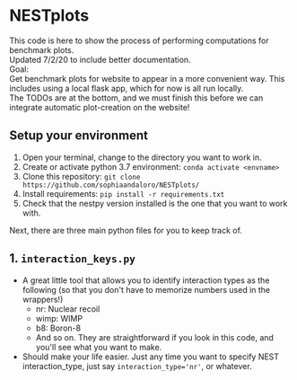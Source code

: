 # NESTplots
This code is here to show the process of performing computations for benchmark plots. 
<br>
Updated 7/2/20 to include better documentation. 
<br>
Goal:
<br>
Get benchmark plots for website to appear in a more convenient way. This includes using a local flask app, which for now is all run locally. 
<br>
The TODOs are at the bottom, and we must finish this before we can integrate automatic plot-creation on the website! 

## Setup your environment
1. Open your terminal, change to the directory you want to work in.
2. Create or activate python 3.7 environment: `conda activate <envname>`
3. Clone this repository: `git clone https://github.com/sophiaandaloro/NESTplots/` 
4. Install requirements: `pip install -r requirements.txt` 
5. Check that the nestpy version installed is the one that you want to work with.

Next, there are three main python files for you to keep track of. 
## 1. `interaction_keys.py`
- A great little tool that allows you to identify interaction types as the following (so that you don't have to memorize numbers used in the wrappers!)
  - nr: Nuclear recoil 
  - wimp: WIMP
  - b8: Boron-8
  - And so on. They are straightforward if you look in this code, and you'll see what you want to make. 
- Should make your life easier. Just any time you want to specify NEST interaction_type, just say `interaction_type='nr'`, or whatever. 
  
